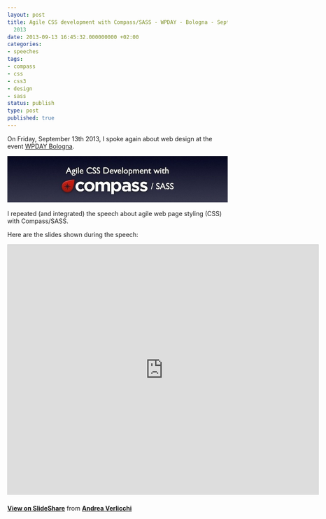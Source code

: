 ```yaml
---
layout: post
title: Agile CSS development with Compass/SASS - WPDAY - Bologna - September 13th
  2013
date: 2013-09-13 16:45:32.000000000 +02:00
categories:
- speeches
tags:
- compass
- css
- css3
- design
- sass
status: publish
type: post
published: true
---
```

On Friday, September 13th 2013, I spoke again about web design at the event [WPDAY Bologna](http://www.wpday.it "WPDAY Bologna").

![](/assets/post-images/Agile-CSS-Development-with-Compass-Sass-preview.jpeg "Agile CSS Development with Compass Sass - preview")

I repeated (and integrated) the speech about agile web page styling (CSS) with Compass/SASS.

Here are the slides shown during the speech:

<iframe style="border: 1px solid #CCC; border-width: 1px 1px 0; margin-bottom: 5px;" src="http://www.slideshare.net/slideshow/embed_code/15433271" height="572" width="710" allowfullscreen="" frameborder="0" marginwidth="0" marginheight="0" scrolling="no"></iframe>

**[View on SlideShare](http://www.slideshare.net/verlok/agile-css-development-with-compass "Agile css development with Compass/SASS on SlideShare")** from **[Andrea Verlicchi](http://www.slideshare.net/verlok)**